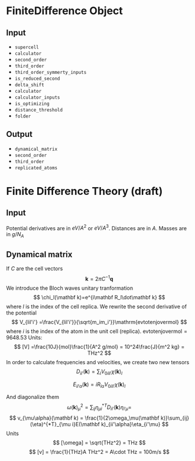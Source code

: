 # FiniteDifference Object
## Input
- `supercell`
- `calculator`
- `second_order`
- `third_order`
- `third_order_symmerty_inputs`
- `is_reduced_second`
- `delta_shift`
- `calculator`
- `calculator_inputs`
- `is_optimizing`
- `distance_threshold`
- `folder`

## Output
- `dynamical_matrix`
- `second_order`
- `third_order`
- `replicated_atoms`


# Finite Difference Theory  (draft)

## Input
Potential derivatives are in
$eV/A^2$ or $eV/A^3$. Distances are in $A$. Masses are in $g/N_A$

## Dynamical matrix
If $C$ are the cell vectors
$$
\mathbf k = 2 \pi C^{-1}\mathbf q
$$
We introduce the Bloch waves unitary tranformation
$$
\chi_l(\mathbf k)=e^{i\mathbf R_l\dot\mathbf k}
$$
where $l$ is the index of the cell replica.
We rewrite the second derivative of the potential
$$
V_{lil'i'} =\frac{V_{lil'i'}}{\sqrt{m_im_i'}}\mathrm{evtotenjovermol}
$$
where $i$ is the index of the atom in the unit cell (replica). $\mathrm{evtotenjovermol}=9648.53$
Units:
$$
[V] =\frac{10J}{mol}\frac{1}{A^2 g/mol}
= 10^24\frac{J}{m^2 kg} = THz^2
$$
In order to calculate frequencies and velocities, we create two new tensors
$$
D_{ii'}(\mathbf k) = \sum_l V_{0ili'}\chi(\mathbf k)_l
$$

$$
E_{ii'\alpha}(\mathbf k) = i R_{l \alpha} V_{0ili'}\chi(\mathbf k)_l
$$

And diagonalize them
$$
\omega(\mathbf k)_\mu^2 = \sum_{ij}\eta_{\mu i}^{*T}D_{ii'}(\mathbf k)\eta_{i'\mu} =
$$
$$
v_{\mu\alpha}(\mathbf k) = \frac{1}{2\omega_\mu(\mathbf k)}\sum_{ij}(\eta)^{*T}_{\mu i}E(\mathbf k)_{ii'\alpha}\eta_{i'\mu}
$$
Units
$$
[\omega] = \sqrt{THz^2} = THz
$$
$$
[v] = \frac{1}{THz}A THz^2 = A\cdot THz = 100m/s
$$
